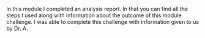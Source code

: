 In this module I completed an analysis report. 
In that you can find all the steps I used along with information about the outcome of this module challenge. 
I was able to complete this challenge with information given to us by Dr. A.
